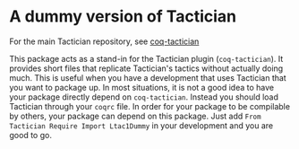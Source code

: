 # A dummy version of Tactician

For the main Tactician repository, see [coq-tactician](https://github.com/coq-tactician/coq-tactician)

This package acts as a stand-in for the Tactician plugin (`coq-tactician`).
It provides short files that replicate Tactician's tactics without actually
doing much. This is useful when you have a development that uses Tactician
that you want to package up. In most situations, it is not a good idea to
have your package directly depend on `coq-tactician`. Instead you should load
Tactician through your `coqrc` file. In order for your package to be compilable
by others, your package can depend on this package. Just add
`From Tactician Require Import Ltac1Dummy` in your development and you are good
to go.
